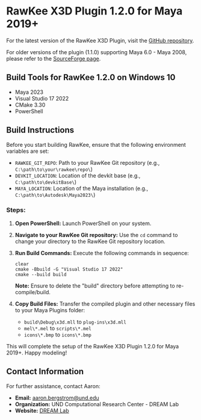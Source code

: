 # RawKee X3D Plugin 1.2.0 for Maya 2019+

For the latest version of the RawKee X3D Plugin, visit the [GitHub repository](https://github.com/und-dream-lab/rawkee).

For older versions of the plugin (1.1.0) supporting Maya 6.0 - Maya 2008, please refer to the [SourceForge page](https://sourceforge.net/projects/rawkee/).

## Build Tools for RawKee 1.2.0 on Windows 10
- Maya 2023
- Visual Studio 17 2022
- CMake 3.30
- PowerShell

## Build Instructions

Before you start building RawKee, ensure that the following environment variables are set:

- `RAWKEE_GIT_REPO`: Path to your RawKee Git repository (e.g., `C:\path\to\your\rawkee\repo\`)
- `DEVKIT_LOCATION`: Location of the devkit base (e.g., `C:\path\to\devkitBase\`)
- `MAYA_LOCATION`: Location of the Maya installation (e.g., `C:\path\to\Autodesk\Maya2023\`)

### Steps:
1. **Open PowerShell:**
   Launch PowerShell on your system.

2. **Navigate to your RawKee Git repository:**
   Use the `cd` command to change your directory to the RawKee Git repository location.

3. **Run Build Commands:**
   Execute the following commands in sequence:
   ```shell
   clear
   cmake -Bbuild -G "Visual Studio 17 2022"
   cmake --build build
   ```
   **Note:** Ensure to delete the "build" directory before attempting to re-compile/build.

4. **Copy Build Files:**
   Transfer the compiled plugin and other necessary files to your Maya Plugins folder:
    - `build\Debug\x3d.mll` to `plug-ins\x3d.mll`
    - `mel\*.mel` to `scripts\*.mel`
    - `icons\*.bmp` to `icons\*.bmp`

This will complete the setup of the RawKee X3D Plugin 1.2.0 for Maya 2019+. Happy modeling!

## Contact Information
For further assistance, contact Aaron:
- **Email:** aaron.bergstrom@und.edu
- **Organization:** UND Computational Research Center - DREAM Lab
- **Website:** [DREAM Lab](https://dream.crc.und.edu/)